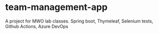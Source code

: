# team-management-app
A project for MWO lab classes. Spring boot, Thymeleaf, Selenium tests, Github Actions, Azure DevOps
